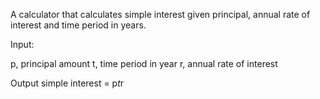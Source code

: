 A calculator that calculates simple interest given principal, annual rate of interest and time period in years.

Input:

  p, principal amount
   t, time period in year
   r, annual rate of interest

Output
  simple interest = p*t*r
